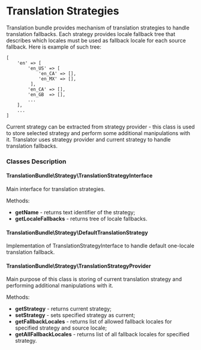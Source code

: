 Translation Strategies
======================

Translation bundle provides mechanism of translation strategies to handle translation fallbacks.
Each strategy provides locale fallback tree that describes which locales must be used as fallback locale
for each source fallback. Here is example of such tree:

```
[
    'en' => [
        'en_US' => [
            'en_CA' => [],
            'en_MX' => [],
         ],
        'en_CA' => [],
        'en_GB  => [],
        ...
    ],
    ...
]
```

Current strategy can be extracted from strategy provider - this class is used to store selected strategy and
perform some additional manipulations with it. Translator uses strategy provider and current strategy to handle
translation fallbacks.


### Classes Description


#### TranslationBundle\Strategy\TranslationStrategyInterface

Main interface for translation strategies.

Methods:

* **getName** - returns text identifier of the strategy;
* **getLocaleFallbacks** - returns tree of locale fallbacks.


#### TranslationBundle\Strategy\DefaultTranslationStrategy

Implementation of TranslationStrategyInterface to handle default one-locale translation fallback.


#### TranslationBundle\Strategy\TranslationStrategyProvider

Main purpose of this class is storing of current translation strategy and performing additional manipulations with it. 

Methods:

* **getStrategy** - returns current strategy;
* **setStrategy** - sets specified strategy as current;
* **getFallbackLocales** - returns list of allowed fallback locales for specified strategy and source locale;
* **getAllFallbackLocales** - returns list of all fallback locales for specified strategy.
